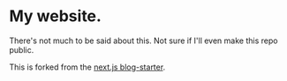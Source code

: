 # My website.

There's not much to be said about this. Not sure if I'll even make this repo public.

This is forked from the [next.js blog-starter](https://github.com/vercel/next.js/tree/canary/examples/blog-starter).
